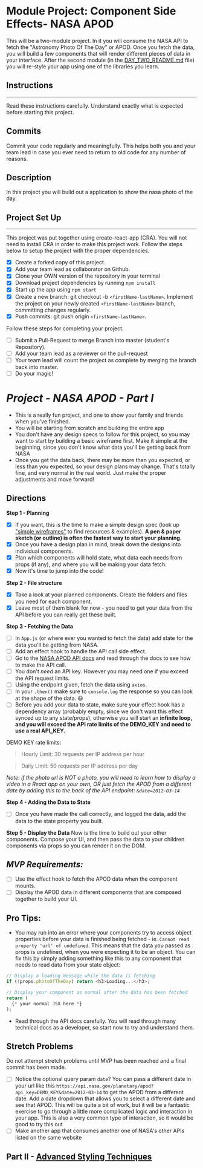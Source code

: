 # Module Project: Component Side Effects- NASA APOD

This will be a two-module project. In it you will consume the NASA API to fetch the "Astronomy Photo Of The Day" or APOD. Once you fetch the data, you will build a few components that will render different pieces of data in your interface. After the second module (in the [DAY_TWO_README.md](DAY_TWO_README.md) file) you will re-style your app using one of the libraries you learn.

## Instructions

---

Read these instructions carefully. Understand exactly what is expected before starting this project.

## Commits

Commit your code regularly and meaningfully. This helps both you and your team lead in case you ever need to return to old code for any number of reasons.

## Description

In this project you will build out a application to show the nasa photo of the day.

## Project Set Up

---

This project was put together using create-react-app (CRA). You will not need to install CRA in order to make this project work. Follow the steps below to setup the project with the proper dependencies.

-   [x] Create a forked copy of this project.
-   [x] Add your team lead as collaborator on Github.
-   [x] Clone your OWN version of the repository in your terminal
-   [x] Download project dependencies by running `npm install`
-   [x] Start up the app using `npm start`
-   [x] Create a new branch: git checkout -b `<firstName-lastName>`.
        Implement the project on your newly created `<firstName-lastName>` branch, committing changes regularly.
-   [x] Push commits: git push origin `<firstName-lastName>`.

Follow these steps for completing your project.

-   [ ] Submit a Pull-Request to merge Branch into master (student's Repository).
-   [ ] Add your team lead as a reviewer on the pull-request
-   [ ] Your team lead will count the project as complete by merging the branch back into master.
-   [ ] Do your magic!

# _Project - NASA APOD - Part I_

-   This is a really fun project, and one to show your family and friends when you've finished.
-   You will be starting from scratch and building the entire app
-   You don't have any design specs to follow for this project, so you may want to start by building a basic wireframe first. Make it simple at the beginning, since you don't know what data you'll be getting back from NASA
-   Once you get the data back, there may be more than you expected, or less than you expected, so your design plans may change. That's totally fine, and very normal in the real world. Just make the proper adjustments and move forward!

## Directions

**Step 1 - Planning**

-   [x] If you want, this is the time to make a simple design spec (look up ["simple wireframes"](https://www.google.com/search?q=simple+wireframes) to find resources & examples). **A pen & paper sketch (or outline) is often the fastest way to start your planning.**
-   [x] Once you have a design plan in mind, break down the designs into individual components.
-   [x] Plan which components will hold state, what data each needs from props (if any), and where you will be making your data fetch.
-   [x] Now it's time to jump into the code!

**Step 2 - File structure**

-   [x] Take a look at your planned components. Create the folders and files you need for each component.
-   [x] Leave most of them blank for now - you need to get your data from the API before you can really get these built.

**Step 3 - Fetching the Data**

-   [ ] In `App.js` (or where ever you wanted to fetch the data) add state for the data you'll be getting from NASA.
-   [ ] Add an effect hook to handle the API call side effect.
-   [ ] Go to the [NASA APOD API docs](https://api.nasa.gov/#apod) and read through the docs to see how to make the API call.
-   [ ] You don't _need_ an API key. However you may need one if you exceed the API request limits.
-   [ ] Using the endpoint given, fetch the data using `axios`.
-   [ ] In your `.then()` make sure to `console.log` the response so you can look at the shape of the data. 😃
-   [ ] Before you add your data to state, make sure your effect hook has a dependency array (probably empty, since we don't want this effect synced up to any state/props), otherwise you will start an **infinite loop, and you will exceed the API rate limits of the DEMO_KEY and need to use a real API_KEY.**

DEMO KEY rate limits:

> Hourly Limit: 30 requests per IP address per hour

> Daily Limit: 50 requests per IP address per day

_Note: if the photo url is NOT a photo, you will need to learn how to display a video in a React app on your own, OR just fetch the APOD from a different date by adding this to the back of the API endpoint: `&date=2012-03-14`_

**Step 4 - Adding the Data to State**

-   [ ] Once you have made the call correctly, and logged the data, add the data to the state property you built.

**Step 5 - Display the Data**
Now is the time to build out your other components. Compose your UI, and then pass the data to your children components via props so you can render it on the DOM.

## _MVP Requirements:_

-   [ ] Use the effect hook to fetch the APOD data when the component mounts.
-   [ ] Display the APOD data in different components that are composed together to build your UI.

## Pro Tips:

-   You may run into an error where your components try to access object properties before your data is finished being fetched - ie. `Cannot read property 'url' of undefined`. This means that the data you passed as props is undefined, when you were expecting it to be an object. You can fix this by simply adding something like this to any component that needs to read data from your state object:

```js
// Display a loading message while the data is fetching
if (!props.photoOfTheDay) return <h3>Loading...</h3>;

// Display your component as normal after the data has been fetched
return (
  {* your normal JSX here *}
);
```

-   Read through the API docs carefully. You will read through many technical docs as a developer, so start now to try and understand them.

## Stretch Problems

Do not attempt stretch problems until MVP has been reached and a final commit has been made.

-   [ ] Notice the optional query param `date`? You can pass a different date in your url like this `https://api.nasa.gov/planetary/apod?api_key=DEMO_KEY&date=2012-03-14` to get the APOD from a different date. Add a date dropdown that allows you to select a different date and see that APOD. This will be quite a bit of work, but it will be a fantastic exercise to go through a little more complicated logic and interaction in your app. This is also a very common type of interaction, so it would be good to try this out
-   [ ] Make another app that consumes another one of NASA's other APIs listed on the same website

## Part II - [Advanced Styling Techniques](DAY_TWO_README.md)
